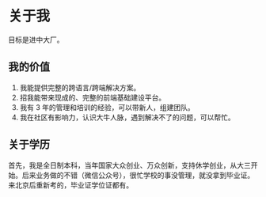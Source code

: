 # 关于我

目标是进中大厂。

## 我的价值

1. 我能提供完整的跨语言/跨端解决方案。
2. 招我能带来现成的、完整的前端基础建设平台。
3. 我有 3 年的管理和培训的经验，可以带新人，组建团队。
4. 我在社区有影响力，认识大牛人脉，遇到解决不了的问题，可以帮忙。

## 关于学历

首先，我是全日制本科，当年国家大众创业、万众创新，支持休学创业，从大三开始。后来业务做的不错（微信公众号），很忙学校的事没管理，就没拿到毕业证。来北京后重新考的，毕业证学位证都有。

